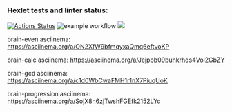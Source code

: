 ### Hexlet tests and linter status:
[![Actions Status](https://github.com/RuslanSalakhiev/frontend-project-lvl1/workflows/hexlet-check/badge.svg)](https://github.com/RuslanSalakhiev/frontend-project-lvl1/actions)
![example workflow](https://github.com/RuslanSalakhiev/frontend-project-lvl1/actions/workflows/linter-check.yml/badge.svg)
<a href="https://codeclimate.com/github/codeclimate/codeclimate/maintainability"><img src="https://api.codeclimate.com/v1/badges/a99a88d28ad37a79dbf6/maintainability" /></a>

brain-even asciinema:
https://asciinema.org/a/ON2XfW9bfmqyxaQmq6eftvoKP

brain-calc asciinema:
https://asciinema.org/a/Jejpbb09bunkrhqs4Voi2GbZY

brain-gcd asciinema:
https://asciinema.org/a/c1d0WbCwaFMH1r1nX7PiuqUoK

brain-progression asciinema:
https://asciinema.org/a/SojX8n6zjTwshFGEfk2152LYc